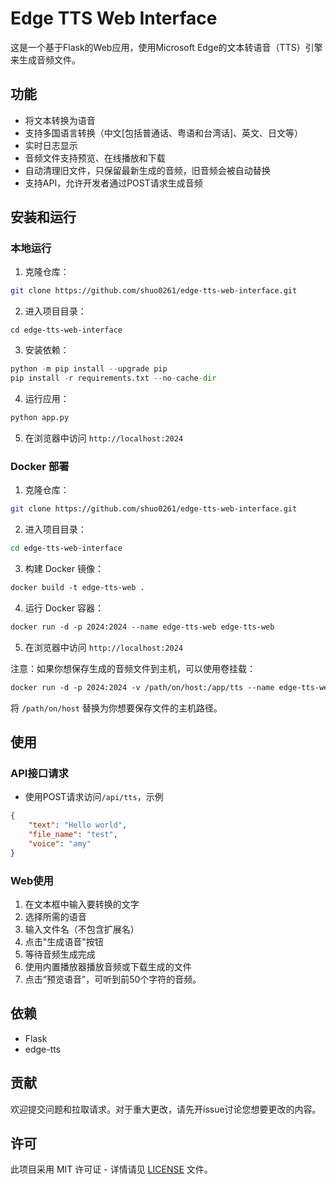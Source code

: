 # Edge TTS Web Interface

这是一个基于Flask的Web应用，使用Microsoft Edge的文本转语音（TTS）引擎来生成音频文件。

## 功能

- 将文本转换为语音
- 支持多国语言转换（中文[包括普通话、粤语和台湾话]、英文、日文等）
- 实时日志显示
- 音频文件支持预览、在线播放和下载
- 自动清理旧文件，只保留最新生成的音频，旧音频会被自动替换
- 支持API，允许开发者通过POST请求生成音频

## 安装和运行

### 本地运行

1. 克隆仓库：
```sh
git clone https://github.com/shuo0261/edge-tts-web-interface.git
```
2. 进入项目目录：
```shell
cd edge-tts-web-interface
```
3. 安装依赖：
```python
python -m pip install --upgrade pip
pip install -r requirements.txt --no-cache-dir
```
4. 运行应用：
```python
python app.py
```
5. 在浏览器中访问 `http://localhost:2024`

### Docker 部署

1. 克隆仓库：
```sh
git clone https://github.com/shuo0261/edge-tts-web-interface.git
```
2. 进入项目目录：
```sh
cd edge-tts-web-interface
```
3. 构建 Docker 镜像：
```dockerfile
docker build -t edge-tts-web .
```
4. 运行 Docker 容器：
```dockerfile
docker run -d -p 2024:2024 --name edge-tts-web edge-tts-web
```
5. 在浏览器中访问 `http://localhost:2024`

注意：如果你想保存生成的音频文件到主机，可以使用卷挂载：
```dockerfile
docker run -d -p 2024:2024 -v /path/on/host:/app/tts --name edge-tts-web edge-tts-web
```
将 `/path/on/host` 替换为你想要保存文件的主机路径。

## 使用
### API接口请求
- 使用POST请求访问`/api/tts`，示例
```json
{
    "text": "Hello world",
    "file_name": "test",
    "voice": "amy"
}
```


### Web使用
1. 在文本框中输入要转换的文字
2. 选择所需的语音
3. 输入文件名（不包含扩展名）
4. 点击"生成语音"按钮
5. 等待音频生成完成
6. 使用内置播放器播放音频或下载生成的文件
7. 点击“预览语音”，可听到前50个字符的音频。

## 依赖

- Flask
- edge-tts

## 贡献

欢迎提交问题和拉取请求。对于重大更改，请先开issue讨论您想要更改的内容。

## 许可

此项目采用 MIT 许可证 - 详情请见 [LICENSE](LICENSE) 文件。